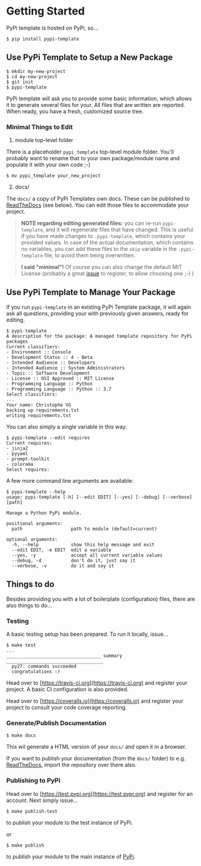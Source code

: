 # Getting Started

PyPi template is hosted on PyPi, so...

```console
$ pip install pypi-template
```

## Use PyPi Template to Setup a New Package

```console
$ mkdir my-new-project
$ cd my-new-project
$ git init
$ pypi-template
```

PyPi template will ask you to provide some basic information, which allows it to generate several files for your. All files that are written are reported. When ready, you have a fresh, customized source tree.

### Minimal Things to Edit

1. module top-level folder

There is a placeholder `pypi_template` top-level module folder. You'll probably want to rename that to your own package/module name and populate it with your own code ;-)

```console
$ mv pypi_template your_new_project
```

2. docs/

The `docs/` a copy of PyPi Templates own docs. These can be published to [ReadTheDocs](https://readthedocs.org) (see below). You can edit those files to accommodate your project.

> **NOTE regarding editing generated files:** you can re-run `pypi-template`, and it will regenerate files that have changed. This is useful if you have made changes to `.pypi-template`, which contains your provided values. In case of the actual documentation, which contains no variables, you can add these files to the `skip` variable in the `.pypi-template` file, to avoid them being overwritten.

> **I said "minimal"!** Of course you can also change the default MIT License (probably a great [issue](https://github.com/christophevg/pypi-template/issues) to register, to allow choosing one ;-) )

## Use PyPi Template to Manage Your Package

If you run `pypi-template` in an existing PyPi Template package, it will again ask all questions, providing your with previously given answers, ready for editing.

```console
$ pypi-template
A description for the package: A managed template repository for PyPi packages
Current classifiers:
- Environment :: Console
- Development Status :: 4 - Beta
- Intended Audience :: Developers
- Intended Audience :: System Administrators
- Topic :: Software Development
- License :: OSI Approved :: MIT License
- Programming Language :: Python
- Programming Language :: Python :: 3.7
Select classifiers: 
...
Your name: Christophe VG
backing up requirements.txt
writing requirements.txt
```

You can also simply a single variable in this way:

```console
$ pypi-template --edit requires
Current requires:
- jinja2
- pyyaml
- prompt-toolkit
- colorama
Select requires:
```

A few more command line arguments are available:

```console
$ pypi-template --help
usage: pypi-template [-h] [--edit EDIT] [--yes] [--debug] [--verbose] [path]

Manage a Python PyPi module.

positional arguments:
  path                  path to module (default=current)

optional arguments:
  -h, --help            show this help message and exit
  --edit EDIT, -e EDIT  edit a variable
  --yes, -y             accept all current variable values
  --debug, -d           don't do it, just say it
  --verbose, -v         do it and say it
```

## Things to do

Besides providing you with a lot of boilerplate (configuration) files, there are also things to do...

### Testing

A basic testing setup has been prepared. To run it locally, issue...

```console
$ make test
...
___________________________________ summary ____________________________________
  py27: commands succeeded
  congratulations :)
```

Head over to [https://travis-ci.org](https://travis-ci.org) and register your project. A basic CI configuration is also provided.

Head over to [https://coveralls.io](https://coveralls.io) and register your project to consult your code coverage reporting.

### Generate/Publish Documentation

```console
$ make docs
```

This wil generate a HTML version of your `docs/` and open it in a browser.

If you want to publish your documentation (from the `docs/` folder) to e.g. [ReadTheDocs](https://readthedocs.org), import the repository over there also.

### Publishing to PyPi

Head over to [https://test.pypi.org](https://test.pypi.org) and register for an account. Next simply issue...

```console
$ make publish-test
```

to publish your module to the test instance of PyPi.

or

```console
$ make publish
```

to publish your module to the main instance of [PyPi](https://pypi.org).
